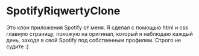 # SpotifyRiqwertyClone
Это клон приложения Spotify от меня. Я сделал с помощью html и css главную страницу, похожую на оригинал, который я наблюдаю каждый день, заходя в свой Spotify под собственным профилем. Строго не судите :)
